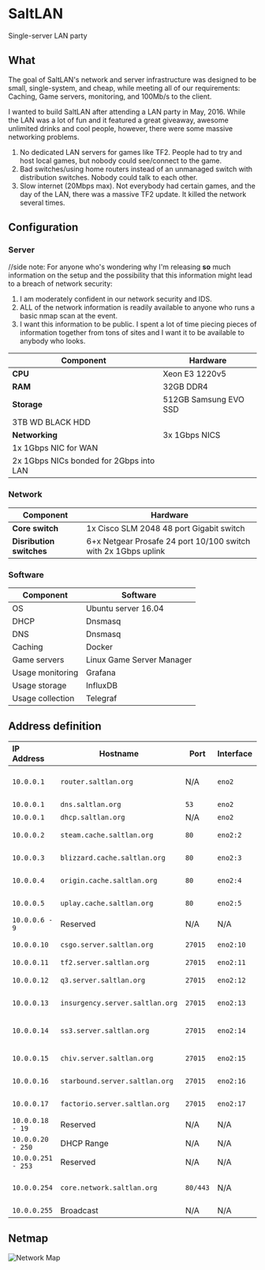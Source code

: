 # SaltLAN

Single-server LAN party

## What

The goal of SaltLAN's network and server infrastructure was designed to be small, single-system, and cheap, while meeting all of our requirements: Caching, Game servers, monitoring, and 100Mb/s to the client.

I wanted to build SaltLAN after attending a LAN party in May, 2016. While the LAN was a lot of fun and it featured a great giveaway, awesome unlimited drinks and cool people, however, there were some massive networking problems.

 1. No dedicated LAN servers for games like TF2. People had to try and host local games, but nobody could see/connect to the game.
 2. Bad switches/using home routers instead of an unmanaged switch with distribution switches. Nobody could talk to each other.
 3. Slow internet (20Mbps max). Not everybody had certain games, and the day of the LAN, there was a massive TF2 update. It killed the network several times.
 
 
## Configuration

### Server

//side note:
For anyone who's wondering why I'm releasing **so** much information on the setup and the possibility that this information might lead to a breach of network security:
 1. I am moderately confident in our network security and IDS.
 2. ALL of the network information is readily available to anyone who runs a basic nmap scan at the event.
 3. I want this information to be public. I spent a lot of time piecing pieces of information together from tons of sites and I want it to be available to anybody who looks.

Component | Hardware
--- | ---
**CPU** |Xeon E3 1220v5 
**RAM** |32GB DDR4      
**Storage** | 512GB Samsung EVO SSD
  | 3TB WD BLACK HDD
**Networking**| 3x 1Gbps NICS
  | 1x 1Gbps NIC for WAN
  | 2x 1Gbps NICs bonded for 2Gbps into LAN
  
### Network

Component | Hardware
--- | ---
**Core switch** | 1x Cisco SLM 2048 48 port Gigabit switch
**Disribution switches** | 6+x Netgear Prosafe 24 port 10/100 switch with 2x 1Gbps uplink

### Software

Component | Software
--- | ---
OS | Ubuntu server 16.04
DHCP | Dnsmasq
DNS | Dnsmasq
Caching | Docker
Game servers | Linux Game Server Manager
Usage monitoring | Grafana
Usage storage | InfluxDB
Usage collection | Telegraf

## Address definition

IP Address | Hostname | Port | Interface | Service | Comments
:--- | --- | --- | --- | :--- |--- | 
`10.0.0.1` | `router.saltlan.org` | N/A | `eno2` | Router | Basic NAT and IPv4 forwarding
`10.0.0.1` | `dns.saltlan.org` | `53` | `eno2` | Dnsmasq | DNS
`10.0.0.1` | `dhcp.saltlan.org` | N/A | `eno2` | Dnsmasq | DHCP
`10.0.0.2` | `steam.cache.saltlan.org` | `80` | `eno2:2` |  Docker | Steam cache
`10.0.0.3` | `blizzard.cache.saltlan.org` | `80` |  `eno2:3` |  Docker | Battle.net cache
`10.0.0.4` | `origin.cache.saltlan.org` | `80` | `eno2:4` |  Docker | Origin cache
`10.0.0.5` | `uplay.cache.saltlan.org` | `80` |  `eno2:5` | Docker | Uplay cache
`10.0.0.6 - 9` | Reserved | N/A | N/A | N/A
`10.0.0.10` | `csgo.server.saltlan.org` | `27015` | `eno2:10` |  LGSM | CS:GO server
`10.0.0.11` | `tf2.server.saltlan.org` | `27015` | `eno2:11` |  LGSM | TF2 server
`10.0.0.12` | `q3.server.saltlan.org` | `27015` | `eno2:12` |  LGSM | Quake 3 server
`10.0.0.13` | `insurgency.server.saltlan.org` | `27015` | `eno2:13` |  LGSM | Insurgency server
`10.0.0.14` | `ss3.server.saltlan.org` | `27015` | `eno2:14` |  LGSM | Serious Sam 3 server
`10.0.0.15` | `chiv.server.saltlan.org` | `27015` | `eno2:15` |  LGSM | Chivalry server
`10.0.0.16` | `starbound.server.saltlan.org` | `27015` | `eno2:16` |  LGSM | Starbound server
`10.0.0.17` | `factorio.server.saltlan.org` | `27015` | `eno2:17` |  LGSM | Factorio server
`10.0.0.18 - 19` | Reserved | N/A | N/A | N/A | N/A 
`10.0.0.20 - 250` | DHCP Range | N/A | N/A | N/A | N/A 
`10.0.0.251 - 253` | Reserved | N/A | N/A | N/A | N/A 
`10.0.0.254` | `core.network.saltlan.org` | `80/443` | N/A | Cisco | SLM2048 core switch
`10.0.0.255` | Broadcast | N/A | N/A | N/A | N/A 
## Netmap

![Network Map](https://i.imgur.com/8V0OGwn.png)

